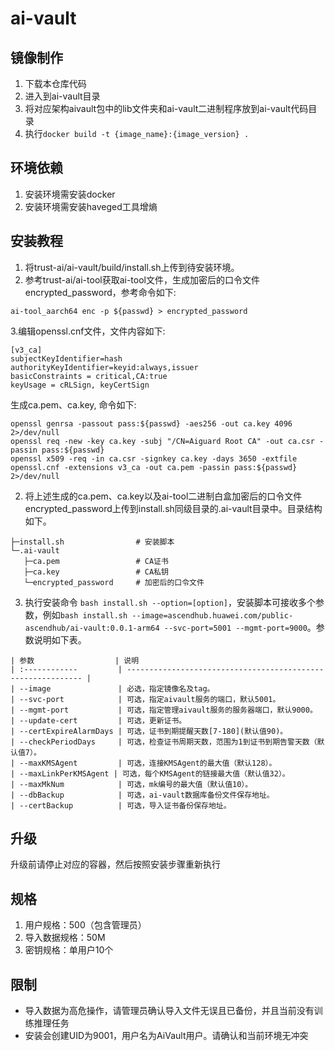 # ai-vault

## 镜像制作
1. 下载本仓库代码
2. 进入到ai-vault目录
3. 将对应架构aivault包中的lib文件夹和ai-vault二进制程序放到ai-vault代码目录
4. 执行`docker build -t {image_name}:{image_version} .`

## 环境依赖
1. 安装环境需安装docker
2. 安装环境需安装haveged工具增熵

## 安装教程
1. 将trust-ai/ai-vault/build/install.sh上传到待安装环境。
2. 参考trust-ai/ai-tool获取ai-tool文件，生成加密后的口令文件encrypted_password，参考命令如下:
```
ai-tool_aarch64 enc -p ${passwd} > encrypted_password
```
3.编辑openssl.cnf文件，文件内容如下:
```
[v3_ca]
subjectKeyIdentifier=hash
authorityKeyIdentifier=keyid:always,issuer
basicConstraints = critical,CA:true
keyUsage = cRLSign, keyCertSign
```
生成ca.pem、ca.key, 命令如下:
```
openssl genrsa -passout pass:${passwd} -aes256 -out ca.key 4096 2>/dev/null
openssl req -new -key ca.key -subj "/CN=Aiguard Root CA" -out ca.csr -passin pass:${passwd}
openssl x509 -req -in ca.csr -signkey ca.key -days 3650 -extfile openssl.cnf -extensions v3_ca -out ca.pem -passin pass:${passwd} 2>/dev/null
```
2. 将上述生成的ca.pem、ca.key以及ai-tool二进制白盒加密后的口令文件encrypted_password上传到install.sh同级目录的.ai-vault目录中。目录结构如下。
```
├─install.sh                # 安装脚本
└─.ai-vault
   ├─ca.pem                 # CA证书    
   ├─ca.key                 # CA私钥
   └─encrypted_password     # 加密后的口令文件
```
3. 执行安装命令
`bash install.sh --option=[option]`，安装脚本可接收多个参数，例如`bash install.sh --image=ascendhub.huawei.com/public-ascendhub/ai-vault:0.0.1-arm64 --svc-port=5001 --mgmt-port=9000`。参数说明如下表。
```
| 参数                  | 说明                                                           
| :------------         | ------------------------------------------------------------ |
| --image               | 必选，指定镜像名及tag。                                          
| --svc-port            | 可选，指定aivault服务的端口，默认5001。                                
| --mgmt-port           | 可选，指定管理aivault服务的服务器端口，默认9000。                        
| --update-cert         | 可选，更新证书。                                                     
| --certExpireAlarmDays | 可选，证书到期提醒天数[7-180](默认值90)。                               
| --checkPeriodDays     | 可选，检查证书周期天数，范围为1到证书到期告警天数（默认值7）。                
| --maxKMSAgent         | 可选，连接KMSAgent的最大值（默认128）。                                 
| --maxLinkPerKMSAgent | 可选，每个KMSAgent的链接最大值（默认值32）。                             
| --maxMkNum            | 可选，mk编号的最大值（默认值10）。                                      
| --dbBackup            | 可选，ai-vault数据库备份文件保存地址。                                  
| --certBackup          | 可选，导入证书备份保存地址。                                        
```

## 升级
升级前请停止对应的容器，然后按照安装步骤重新执行

## 规格
1. 用户规格：500（包含管理员）
2. 导入数据规格：50M
3. 密钥规格：单用户10个

## 限制
- 导入数据为高危操作，请管理员确认导入文件无误且已备份，并且当前没有训练推理任务
- 安装会创建UID为9001，用户名为AiVault用户。请确认和当前环境无冲突



